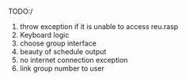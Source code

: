 TODO:/ 

1) throw exception if it is unable to access reu.rasp
2) Keyboard logic
3) choose group interface 
4) beauty of schedule output 
5) no internet connection exception 
6) link group number to user

